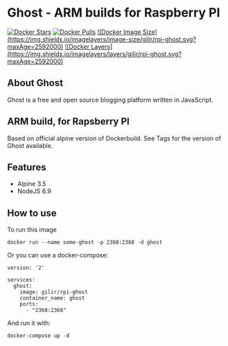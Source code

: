 # Ghost - ARM builds for Raspberry PI
[![Docker Stars](https://img.shields.io/docker/stars/gilir/rpi-ghost.svg?maxAge=2592000)](https://hub.docker.com/r/gilir/rpi-ghost/)
[![Docker Pulls](https://img.shields.io/docker/pulls/gilir/rpi-ghost.svg?maxAge=2592000)](https://hub.docker.com/r/gilir/rpi-ghost/)
[![Docker Image Size] (https://img.shields.io/imagelayers/image-size/gilir/rpi-ghost.svg?maxAge=2592000)](https://hub.docker.com/r/gilir/rpi-ghost/)
[![Docker Layers] (https://img.shields.io/imagelayers/layers/gilir/rpi-ghost.svg?maxAge=2592000)](https://hub.docker.com/r/gilir/rpi-ghost/)

## About Ghost
Ghost is a free and open source blogging platform written in JavaScript.

## ARM build, for Rapsberry PI
Based on official alpine version of Dockerbuild. See Tags for the version of Ghost available.

## Features
- Alpine 3.5
- NodeJS 6.9

## How to use

To run this image
```
docker run --name some-ghost -p 2368:2368 -d ghost
```

Or you can use a docker-compose:
```
version: '2'

services:
  ghost:
    image: gilir/rpi-ghost
    container_name: ghost
    ports:
      - "2368:2368"
```
And run it with:
```
docker-compose up -d
```
